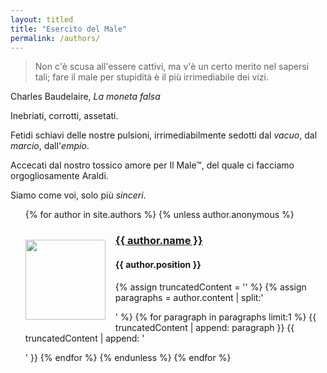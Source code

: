 ```yaml
---
layout: titled
title: "Esercito del Male"
permalink: /authors/
---
```


<blockquote class="quote">
  <p>Non c'è scusa all'essere cattivi, ma v'è un certo merito nel sapersi tali; fare il male per stupidità è il più irrimediabile dei vizi.</p>
</blockquote>
<div class="author">Charles Baudelaire, <cite>La moneta falsa</cite> </div>

Inebriati, corrotti, assetati.

Fetidi schiavi delle nostre pulsioni, irrimediabilmente sedotti dal *vacuo*, dal *marcio*, dall'*empio*.

Accecati dal nostro tossico amore per Il Male&trade;, del quale ci facciamo orgogliosamente Araldi.

Siamo come voi, solo più *sinceri*.

<ul>
  {% for author in site.authors %}
    {% unless author.anonymous %}
    <br>
    <img src="img/{{ author.image }}" style="float: left; width:128px; height:128px; margin-right:16px; margin-top:32px; margin-bottom:8px;">
    <h3 class="donthyphenate" style="display: flex;"><a href="{{ author.url }}">{{ author.name }}</a></h3>
    <h4 class="donthyphenate">{{ author.position }}</h4>
    {% assign truncatedContent = '' %}
    {% assign paragraphs = author.content | split:'</p>' %}
    {% for paragraph in paragraphs limit:1 %}
      {{ truncatedContent | append: paragraph }}
      {{ truncatedContent | append: '</p>' }}
    {% endfor %}
    {% endunless %}
  {% endfor %}
</ul>
